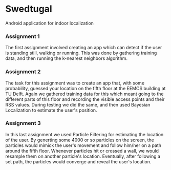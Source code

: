 # Swedtugal
Android application for indoor localization

### Assignment 1
The first assignment involved creating an app which can detect if the user is standing still, walking or running. This was done by gathering training data, and then running the k-nearest neighbors algorithm.

### Assignment 2
The task for this assignment was to create an app that, with some probability, guessed your location on the fifth floor at the EEMCS building at TU Delft. Again we gathered training data for this which meant going to the different parts of this floor and recording the visible access points and their RSS values. During testing we did the same, and then used Bayesian Localization to estimate the user's position.

### Assignment 3
In this last assignment we used Particle Filtering for estimating the location of the user. By generting some 4000 or so particles on the screen, the particles would mimick the user's movement and follow him/her on a path around the fifth floor. Whenever particles hit or crossed a wall, we would resample them on another particle's location. Eventually, after following a set path, the particles would converge and reveal the user's location.

